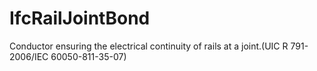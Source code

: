 IfcRailJointBond
================
Conductor ensuring the electrical continuity of rails at a joint.(UIC R
791-2006/IEC 60050-811-35-07)


